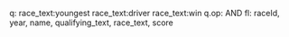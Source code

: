 q: race_text:youngest race_text:driver race_text:win
q.op: AND
fl: raceId, year, name, qualifying_text, race_text, score
